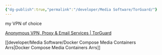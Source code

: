 ```yaml
---
{"dg-publish":true,"permalink":"/developer/Media Software/TorGuard/"}
---
```


my VPN of choice

[Anonymous VPN, Proxy & Email Services | TorGuard](https://torguard.net/)

[[developer/Media Software/Docker Compose Media Containers Arrs\|Docker Compose Media Containers Arrs]]